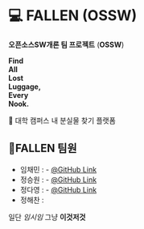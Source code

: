 # 💻 FALLEN (OSSW)
**오픈소스SW개론 팀 프로젝트** (**OSSW**) <br>

**Find** <br>
**All** <br>
**Lost** <br>
**Luggage,** <br>
**Every** <br>
**Nook.** <br>

🔹 대학 캠퍼스 내 분실물 찾기 플랫폼 

## 👤FALLEN 팀원
- 임채민 : - [@GitHub Link](https://github.com/chaemin5)
- 정승원 : - [@GitHub Link](https://github.com/Jeong-Seung-Won)
- 정다영 : - [@GitHub Link](https://github.com/day024)
- 정해찬 :

일단 *임시임* 그냥 **이것저것**
